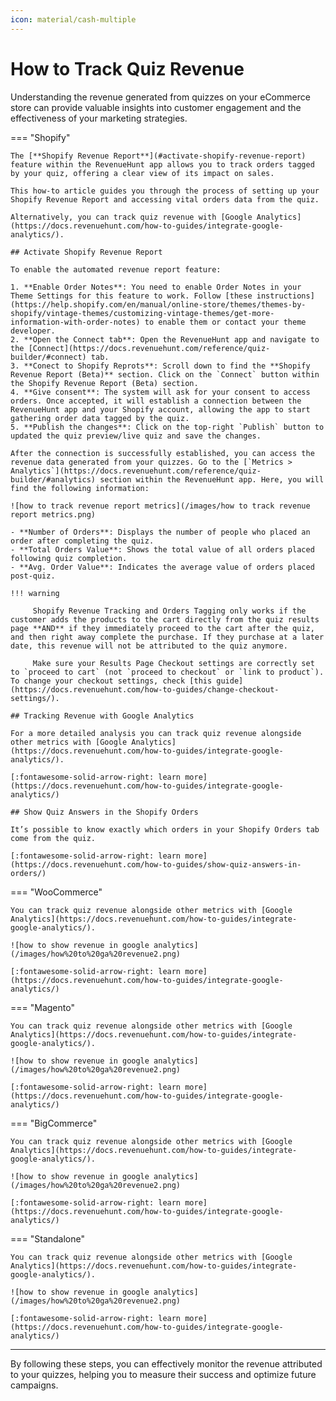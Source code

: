 ```yaml
---
icon: material/cash-multiple
---
```


# How to Track Quiz Revenue

Understanding the revenue generated from quizzes on your eCommerce store can provide valuable insights into customer engagement and the effectiveness of your marketing strategies. 

=== "Shopify"

    The [**Shopify Revenue Report**](#activate-shopify-revenue-report) feature within the RevenueHunt app allows you to track orders tagged by your quiz, offering a clear view of its impact on sales. 

    This how-to article guides you through the process of setting up your Shopify Revenue Report and accessing vital orders data from the quiz.

    Alternatively, you can track quiz revenue with [Google Analytics](https://docs.revenuehunt.com/how-to-guides/integrate-google-analytics/).

    ## Activate Shopify Revenue Report

    To enable the automated revenue report feature:

    1. **Enable Order Notes**: You need to enable Order Notes in your Theme Settings for this feature to work. Follow [these instructions](https://help.shopify.com/en/manual/online-store/themes/themes-by-shopify/vintage-themes/customizing-vintage-themes/get-more-information-with-order-notes) to enable them or contact your theme developer.
    2. **Open the Connect tab**: Open the RevenueHunt app and navigate to the [Connect](https://docs.revenuehunt.com/reference/quiz-builder/#connect) tab.
    3. **Conect to Shopify Reprots**: Scroll down to find the **Shopify Revenue Report (Beta)** section. Click on the `Connect` button within the Shopify Revenue Report (Beta) section.
    4. **Give consent**: The system will ask for your consent to access orders. Once accepted, it will establish a connection between the RevenueHunt app and your Shopify account, allowing the app to start gathering order data tagged by the quiz.
    5. **Publish the changes**: Click on the top-right `Publish` button to updated the quiz preview/live quiz and save the changes.

    After the connection is successfully established, you can access the revenue data generated from your quizzes. Go to the [`Metrics > Analytics`](https://docs.revenuehunt.com/reference/quiz-builder/#analytics) section within the RevenueHunt app. Here, you will find the following information:

    ![how to track revenue report metrics](/images/how to track revenue report metrics.png)

    - **Number of Orders**: Displays the number of people who placed an order after completing the quiz.
    - **Total Orders Value**: Shows the total value of all orders placed following quiz completion.
    - **Avg. Order Value**: Indicates the average value of orders placed post-quiz.

    !!! warning

         Shopify Revenue Tracking and Orders Tagging only works if the customer adds the products to the cart directly from the quiz results page **AND** if they immediately proceed to the cart after the quiz, and then right away complete the purchase. If they purchase at a later date, this revenue will not be attributed to the quiz anymore.
         
         Make sure your Results Page Checkout settings are correctly set to `proceed to cart` (not `proceed to checkout` or `link to product`). To change your checkout settings, check [this guide](https://docs.revenuehunt.com/how-to-guides/change-checkout-settings/).

    ## Tracking Revenue with Google Analytics

    For a more detailed analysis you can track quiz revenue alongside other metrics with [Google Analytics](https://docs.revenuehunt.com/how-to-guides/integrate-google-analytics/).

    [:fontawesome-solid-arrow-right: learn more](https://docs.revenuehunt.com/how-to-guides/integrate-google-analytics/)

    ## Show Quiz Answers in the Shopify Orders

    It’s possible to know exactly which orders in your Shopify Orders tab come from the quiz.

    [:fontawesome-solid-arrow-right: learn more](https://docs.revenuehunt.com/how-to-guides/show-quiz-answers-in-orders/)

=== "WooCommerce"

    You can track quiz revenue alongside other metrics with [Google Analytics](https://docs.revenuehunt.com/how-to-guides/integrate-google-analytics/).

    ![how to show revenue in google analytics](/images/how%20to%20ga%20revenue2.png)

    [:fontawesome-solid-arrow-right: learn more](https://docs.revenuehunt.com/how-to-guides/integrate-google-analytics/)

=== "Magento"

    You can track quiz revenue alongside other metrics with [Google Analytics](https://docs.revenuehunt.com/how-to-guides/integrate-google-analytics/).

    ![how to show revenue in google analytics](/images/how%20to%20ga%20revenue2.png)

    [:fontawesome-solid-arrow-right: learn more](https://docs.revenuehunt.com/how-to-guides/integrate-google-analytics/)
    
=== "BigCommerce"

    You can track quiz revenue alongside other metrics with [Google Analytics](https://docs.revenuehunt.com/how-to-guides/integrate-google-analytics/).

    ![how to show revenue in google analytics](/images/how%20to%20ga%20revenue2.png)

    [:fontawesome-solid-arrow-right: learn more](https://docs.revenuehunt.com/how-to-guides/integrate-google-analytics/)

=== "Standalone"

    You can track quiz revenue alongside other metrics with [Google Analytics](https://docs.revenuehunt.com/how-to-guides/integrate-google-analytics/).

    ![how to show revenue in google analytics](/images/how%20to%20ga%20revenue2.png)

    [:fontawesome-solid-arrow-right: learn more](https://docs.revenuehunt.com/how-to-guides/integrate-google-analytics/)

---
By following these steps, you can effectively monitor the revenue attributed to your quizzes, helping you to measure their success and optimize future campaigns.